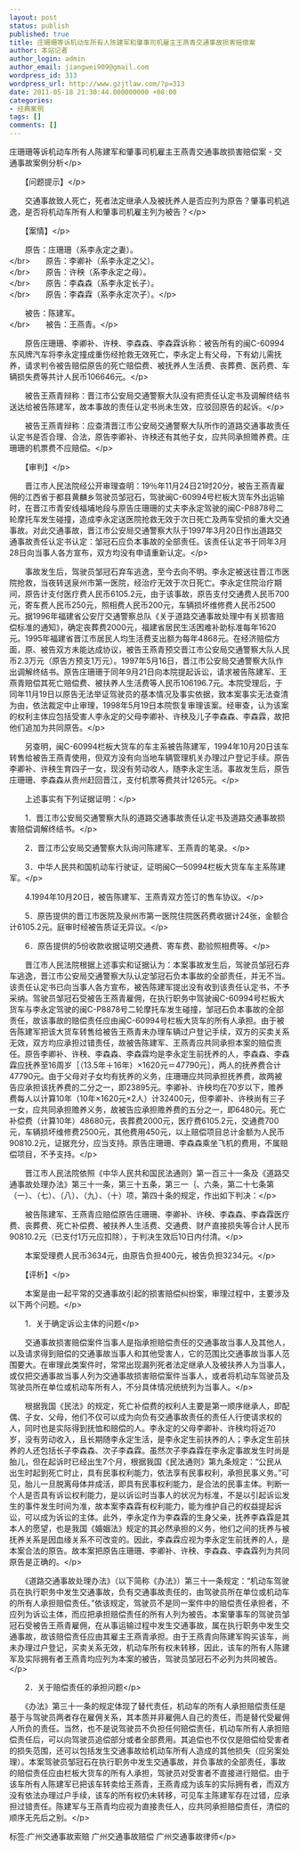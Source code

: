 ```yaml
---
layout: post
status: publish
published: true
title: 庄珊珊等诉机动车所有人陈建军和肇事司机雇主王燕青交通事故损害赔偿案
author: 本站记者
author_login: admin
author_email: jiangwei909@gmail.com
wordpress_id: 313
wordpress_url: http://www.gzjtlaw.com/?p=313
date: 2011-05-18 21:30:44.000000000 +08:00
categories:
- 经典案例
tags: []
comments: []
---
```

<p>庄珊珊等诉机动车所有人陈建军和肇事司机雇主王燕青交通事故损害赔偿案 - 交通事故案例分析<&#47;p><p>　　【问题提示】<&#47;p><p>　　交通事故致人死亡，死者法定继承人及被抚养人是否应列为原告？肇事司机逃逸，是否将机动车所有人和肇事司机雇主列为被告？<&#47;p><p>　　【案情】<&#47;p><p>　　原告：庄珊珊（系李永定之妻）。<br><&#47;br>　　原告：李卿补（系李永定之父）。<br><&#47;br>　　原告：许秧（系李永定之母）。<br><&#47;br>　　原告：李森森（系李永定长子）。<br><&#47;br>　　原告：李森霖（系李永定次子）。<&#47;p><p>　　被告：陈建军。<br><&#47;br>　　被告：王燕青。<&#47;p><p>　　原告庄珊珊、李卿补、许秧、李森森、李森霖诉称：被告所有的闽C-60994东风牌汽车将李永定撞成重伤经抢救无效死亡，李永定上有父母，下有幼儿需抚养，请求判令被告赔偿原告的死亡赔偿费、被抚养人生活费、丧葬费、医药费、车辆损失费等共计人民币106646元。<&#47;p><p>　　被告王燕青辩称：晋江市公安局交通警察大队没有把责任认定书及调解终结书送达给被告陈建军，故本事故的责任认定书尚未生效，应驳回原告的起诉。<&#47;p><p>　　被告王燕青辩称：应查清晋江市公安局交通警察大队所作的道路交通事故责任认定书是否合理、合法，原告李卿补、许秧还有其他子女，应共同承担赡养费。庄珊珊的机票费不应赔偿。<&#47;p><p>　　【审判】<&#47;p><p>　　晋江市人民法院经公开审理查明：19％年11月24日21时20分，被告王燕青雇佣的江西省于都县黄麟乡驾驶员邹冠石，驾驶闽C-60994号栏板大货车外出运输时，在晋江市青安线福埔地段与原告庄珊珊的丈夫李永定驾驶的闽C-P8878号二轮摩托车发生碰撞，造成李永定送医院抢救无效于次日死亡及两车受损的重大交通事故。对此交通事故，晋江市公安局交通警察大队于1997年3月20日作出道路交通事故责任认定书认定：邹冠石应负本事故的全部责任。该责任认定书于同年3月28日向当事人各方宣布，双方均没有申请重新认定。<&#47;p><p>　　事故发生后，驾驶员邹冠石弃车逃逸，至今去向不明。李永定被送往晋江市医院抢救，当夜转送泉州市第一医院，经治疗无效于次日死亡。李永定住院治疗期间，原告计支付医疗费人民币6105.2元，由于该事故，原告支付交通费人民币700元，寄车费人民币250元，照相费人民币200元，车辆损坏维修费人民币2500元。据1996年福建省公安厅交通警察总队《关于道路交通事故处理中有关损害赔偿标准的通知》，确定丧葬费2000元，福建省居民生活困难补助标准每年1620元。1995年福建省晋江市居民人均生活费支出额为每年4868元。在经济赔偿方面，原、被告双方未能达成协议，被告王燕青预交晋江市公安局交通警察大队人民币2.3万元（原告方预支1万元）。1997年5月16日，晋江市公安局交通警察大队作出调解终结书。原告庄珊珊于同年9月21日向本院提起诉讼，请求被告陈建军、王燕青赔偿其死亡赔偿费、被扶养人生活费等人民币106196.7元。本院受理后，于同年11月19日以原告无法举证驾驶员的基本情况及事实依据，致本案事实无法查清为由，依法裁定中止审理，1998年5月19日本院恢复审理该案。经审查，认为该案的权利主体应包括受害人李永定的父母李卿补、许秧及儿子李森森、李森霖，故把他们追加为共同原告。<&#47;p><p>　　另查明，闽C-60994栏板大货车的车主系被告陈建军，1994年10月20日该车转售给被告王燕青使用，但双方没有向当地车辆管理机关办理过户登记手续。原告李卿补、许秧生育四子一女，现没有劳动收人，随李永定生活。事故发生后，原告庄珊珊、李森森从贵州赶回晋江，支付机票等费共计1265元。<&#47;p><p>　　上述事实有下列证据证明：<&#47;p><p>　　1．晋江市公安局交通警察大队的道路交通事故责任认定书及道路交通事故损害赔偿调解终结书。<&#47;p><p>　　2．晋江市公安局交通警察大队询问陈建军、王燕青的笔录。<&#47;p><p>　　3．中华人民共和国机动车行驶证，证明闽C&mdash;50994栏板大货车车主系陈建军。<&#47;p><p>　　4.1994年10月20日，被告陈建军、王燕青双方签订的售车协议。<&#47;p><p>　　5．原告提供的晋江市医院及泉州市第一医院住院医药费收据计24张，金额合计6105.2元。庭审时经被告质证无异议。<&#47;p><p>　　6．原告提供的5份收款收据证明交通费、寄车费、勘验照相费等。<&#47;p><p>　　晋江市人民法院根据上述事实和证据认为：本案事故发生后，驾驶员邹冠石弃车逃逸，晋江市公安局交通警察大队认定邹冠石负本事故的全部责任，并无不当。该责任认定书已向当事人各方宣布，被告陈建军提出没有收到该责任认定书，不予采纳。驾驶员邹冠石受被告王燕青雇佣，在执行职务中驾驶闽C-60994号栏板大货车与李永定驾驶的闽C-P8878号二轮摩托车发生碰撞，邹冠石负本事故的全部责任，故该事故的赔偿责任应由闽C-60994号栏板大货车的所有人承担。由于被告陈建军把该大货车转售给被告王燕青未办理车辆过户登记手续，双方的买卖关系无效，双方均应承担过错责任，故被告陈建军、王燕青应共同承担本案的赔偿责任。原告李卿补、许秧、李森森、李森霖均是李永定生前抚养的人，李森森、李森霖应抚养至16周岁［（13.5年＋16年）&times;1620元＝47790元］，两人的抚养费合计47790元。由于父母对子女均有抚养的义务，庄珊珊应共同承担抚养费，故两被告应承担该抚养费的二分之一，即23895元。李卿补、许秧均在70岁以下，赡养费每人以计算10年（10年&times;1620元&times;2人）计32400元，但李卿补、许秧尚有三子一女，应共同承担赡养义务，故被告应承担赡养费的五分之一，即6480元。死亡补偿费（计算10年）48680元，丧葬费2000元，医疗费6105.2元，交通费700元，车辆损坏维修费2500元，其他费用450元，以上赔偿项目总计金额为人民币90810.2元，证据充分，应当支持。原告庄珊珊、李森森乘坐飞机的费用，不属赔偿项目，不予支持。<&#47;p><p>　　晋江市人民法院依照《中华人民共和国民法通则》第一百三十一条及《道路交通事故处理办法》第三十一条，第三十五条，第三一｛、六条，第二十七条第（一）、（七）、（八）、（九）、（十）项，第四十条的规定，作出如下判决：<&#47;p><p>　　被告陈建军、王燕青应赔偿原告庄珊珊、李卿补、许秧、李森森、李森霖医疗费、丧葬费、死亡补偿费、被扶养人生活费、交通费、财产直接损失等合计人民币90810.2元（已支付1万元应扣除），于判决生效后10日内付清。<&#47;p><p>　　本案受理费人民币3634元，由原告负担400元，被告负担3234元。<&#47;p><p>　　【评析】<&#47;p><p>　　本案是由一起平常的交通事故引起的损害赔偿纠纷案，审理过程中，主要涉及以下两个问题。<&#47;p><p>　　1．关于确定诉讼主体的问题<&#47;p><p>　　交通事故损害赔偿案件当事人是指承担赔偿责任的交通事故当事人及其他人，以及请求得到赔偿的交通事故当事人和其他受害人，它的范围比交通事故当事人范围要大。在审理此类案件时，常常出现漏列死者法定继承人及被扶养人为当事人，或仅把交通事故当事人列为交通事故损害赔偿案件当事人，或者将机动车驾驶员及驾驶员所在单位或机动车所有人，不分具体情况统统列为当事人。<&#47;p><p>　　根据我国《民法》的规定，死亡补偿费的权利人主要是第一顺序继承人，即配偶、子女、父母，他们不仅可以成为向负有交通事故责任的责任人行使请求权的人，同时也是实际得到抚恤和赔偿的人。李永定的父母李卿补、许秧均将近70岁，没有劳动收入，且长期随李永定生活，是李永定生前扶养的人；李永定生前扶养的人还包括长子李森森、次子李森霖。虽然次子李森霖在李永定事故发生时尚是胎儿，但在起诉时已经出生7个月，根据我国《民法通则》第九条规定：&ldquo;公民从出生时起到死亡时止，具有民事权利能力，依法享有民事权利，承担民事义务。&rdquo;可见，胎儿一旦脱离母体并成活，即具有民事权利能力，是合法的民事主体。判断一个人是否具有诉讼权利能力，是以诉讼时当事人的状况为标准，不是以引起诉讼发生的事件发生时间为准，故本案李森霖有权利能力，能为维护自己的权益提起诉讼，可以成为诉讼的主体。此外，李永定作为李森霖的生身父亲，抚养李森霖是其本人的愿望，也是我国《婚姻法》规定的其必然承担的义务，他们之间的抚养与被抚养关系是因血缘关系不可改变的。因此，李森霖应视为李永定生前抚养的人，是本案合法的原告。故本案把原告庄珊珊、李卿补、许秧、李森森、李森霖列为共同原告是正确的。<&#47;p><p>　　《道路交通事故处理办法》（以下简称《办法》）第三十一条规定：&ldquo;机动车驾驶员在执行职务中发生交通事故，负有交通事故责任的，由驾驶员所在单位或机动车的所有人承担赔偿责任。&rdquo;依该规定，驾驶员不是同一案件中的赔偿责任承担者，不应列为诉讼主体，而应把承担赔偿责任的所有人列为被告。本案肇事车的驾驶员邹冠石受被告王燕青雇佣，在从事运输过程中发生交通事故，属在执行职务中发生交通事故，故该赔偿责任应由其雇主王燕青承担。由于王燕青向陈建军购买该车，尚未办理过户登记，买卖关系无效，机动车所有权未转移，因此，该车的所有人陈建军及实际拥有者王燕青均应列为本案的被告，驾驶员邹冠石不必列为共同被告。<&#47;p><p>　　2．关于赔偿责任的承担问题<&#47;p><p>　　《办法》第三十一条的规定体现了替代责任，机动车的所有人承担赔偿责任是基于与驾驶员两者存在雇佣关系，其本质并非雇佣人自己的责任，而是替代受雇佣人所负的责任。当然，也不是说驾驶员不负担任何赔偿责任，机动车所有人承担赔偿责任后，可以向驾驶员追偿部分或者全部费用。其追偿也不仅仅是赔偿给受害者的损失范围，还可以包括发生交通事故给机动车所有人造成的其他损失（应另案处理）。本案驾驶员邹冠石在执行职务中发生交通事故，并负事故的全部责任，事故的赔偿责任应由栏板大货车的所有人承担，驾驶员对受害者不直接进行赔偿。由于该车所有人陈建军已把该车转卖给王燕青，王燕青成为该车的实际拥有者，而双方没有依法办理过户手续，该车的所有权仍未转移，可见车主陈建军存在过错，应承担过错责任。陈建军与王燕青均应视为直接责任人，应共同承担赔偿责任，清偿的顺序无先后之别。<&#47;p><br&#47;><p>标签:广州交通事故索赔 广州交通事故赔偿 广州交通事故律师<&#47;p>
